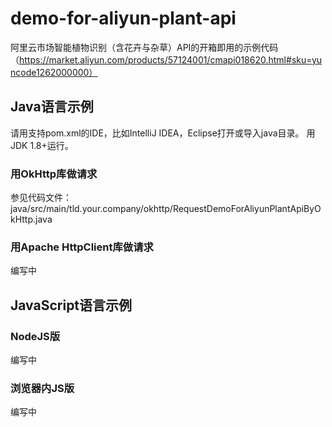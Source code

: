 # demo-for-aliyun-plant-api
阿里云市场智能植物识别（含花卉与杂草）API的开箱即用的示例代码（https://market.aliyun.com/products/57124001/cmapi018620.html#sku=yuncode1262000000）

## Java语言示例

  请用支持pom.xml的IDE，比如IntelliJ IDEA，Eclipse打开或导入java目录。
  用JDK 1.8+运行。

### 用OkHttp库做请求
  参见代码文件：java/src/main/tld.your.company/okhttp/RequestDemoForAliyunPlantApiByOkHttp.java
  
### 用Apache HttpClient库做请求
  编写中

## JavaScript语言示例

### NodeJS版
  编写中
  
### 浏览器内JS版
  编写中